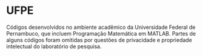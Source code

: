 # UFPE
 Códigos desenvolvidos no ambiente acadêmico da Universidade Federal de Pernambuco, que incluem Programação Matemática em MATLAB. Partes de alguns códigos foram omitidas por questões de privacidade e propriedade intelectual do laboratório de pesquisa.
